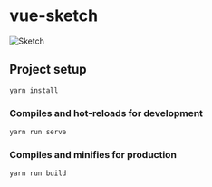 # vue-sketch
![Sketch](https://huliang56.github.io/vue-sketch/public/screenshot.png)

## Project setup
```
yarn install
```

### Compiles and hot-reloads for development
```
yarn run serve
```

### Compiles and minifies for production
```
yarn run build
```
